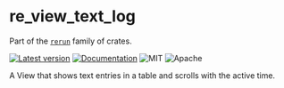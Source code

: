 # re_view_text_log

Part of the [`rerun`](https://github.com/rerun-io/rerun) family of crates.

[![Latest version](https://img.shields.io/crates/v/re_view_text_log.svg)](https://crates.io/crates/re_view_text_log)
[![Documentation](https://docs.rs/re_view_text_log/badge.svg)](https://docs.rs/re_view_text_log)
![MIT](https://img.shields.io/badge/license-MIT-blue.svg)
![Apache](https://img.shields.io/badge/license-Apache-blue.svg)

A View that shows text entries in a table and scrolls with the active time.


